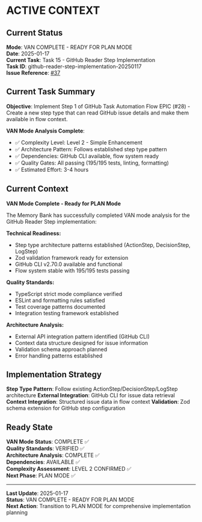 # ACTIVE CONTEXT

## Current Status

**Mode**: VAN COMPLETE - READY FOR PLAN MODE  
**Date**: 2025-01-17  
**Current Task**: Task 15 - GitHub Reader Step Implementation  
**Task ID**: github-reader-step-implementation-20250117  
**Issue Reference**: [#37](https://github.com/ondatra-ai/flow-test/issues/37)

## Current Task Summary

**Objective**: Implement Step 1 of GitHub Task Automation Flow EPIC (#28) - Create a new step type that can read GitHub issue details and make them available in flow context.

**VAN Mode Analysis Complete**:

- ✅ Complexity Level: Level 2 - Simple Enhancement
- ✅ Architecture Pattern: Follows established step type pattern
- ✅ Dependencies: GitHub CLI available, flow system ready
- ✅ Quality Gates: All passing (195/195 tests, linting, formatting)
- ✅ Estimated Effort: 3-4 hours

## Current Context

**VAN Mode Complete - Ready for PLAN Mode**

The Memory Bank has successfully completed VAN mode analysis for the GitHub Reader Step implementation:

**Technical Readiness:**

- Step type architecture patterns established (ActionStep, DecisionStep, LogStep)
- Zod validation framework ready for extension
- GitHub CLI v2.70.0 available and functional
- Flow system stable with 195/195 tests passing

**Quality Standards:**

- TypeScript strict mode compliance verified
- ESLint and formatting rules satisfied
- Test coverage patterns documented
- Integration testing framework established

**Architecture Analysis:**

- External API integration pattern identified (GitHub CLI)
- Context data structure designed for issue information
- Validation schema approach planned
- Error handling patterns established

## Implementation Strategy

**Step Type Pattern**: Follow existing ActionStep/DecisionStep/LogStep architecture
**External Integration**: GitHub CLI for issue data retrieval
**Context Integration**: Structured issue data in flow context
**Validation**: Zod schema extension for GitHub step configuration

## Ready State

**VAN Mode Status**: COMPLETE ✅  
**Quality Standards**: VERIFIED ✅  
**Architecture Analysis**: COMPLETE ✅  
**Dependencies**: AVAILABLE ✅  
**Complexity Assessment**: LEVEL 2 CONFIRMED ✅  
**Next Phase**: PLAN MODE ✅

---

**Last Update**: 2025-01-17  
**Status**: VAN COMPLETE - READY FOR PLAN MODE  
**Next Action**: Transition to PLAN MODE for comprehensive implementation planning
